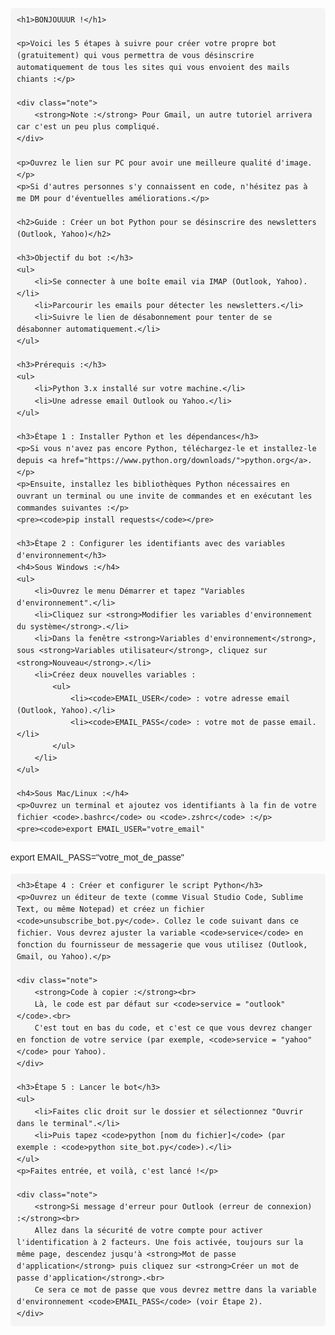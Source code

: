 <!DOCTYPE html>
<html lang="fr">
<head>
    <meta charset="UTF-8">
    <meta name="viewport" content="width=device-width, initial-scale=1.0">
    <title>Créer un Bot de Désinscription Automatique</title>
    <style>
        body {
            font-family: Arial, sans-serif;
            line-height: 1.6;
        }
        h1 {
            color: #4CAF50;
            text-align: center;
        }
        h2 {
            color: #2196F3;
        }
        p {
            margin-bottom: 1em;
        }
        code {
            background-color: #f4f4f4;
            padding: 2px 5px;
            border-radius: 4px;
        }
        pre {
            background-color: #f4f4f4;
            padding: 10px;
            border-radius: 5px;
            overflow-x: auto;
        }
        ul {
            list-style-type: square;
            margin-left: 20px;
        }
        .note {
            background-color: #ffeb3b;
            padding: 10px;
            border-left: 5px solid #fbc02d;
            margin-bottom: 20px;
            border-radius: 4px;
        }
    </style>
</head>
<body>

    <h1>BONJOUUUR !</h1>

    <p>Voici les 5 étapes à suivre pour créer votre propre bot (gratuitement) qui vous permettra de vous désinscrire automatiquement de tous les sites qui vous envoient des mails chiants :</p>

    <div class="note">
        <strong>Note :</strong> Pour Gmail, un autre tutoriel arrivera car c'est un peu plus compliqué.
    </div>

    <p>Ouvrez le lien sur PC pour avoir une meilleure qualité d'image.</p>
    <p>Si d'autres personnes s'y connaissent en code, n'hésitez pas à me DM pour d'éventuelles améliorations.</p>

    <h2>Guide : Créer un bot Python pour se désinscrire des newsletters (Outlook, Yahoo)</h2>

    <h3>Objectif du bot :</h3>
    <ul>
        <li>Se connecter à une boîte email via IMAP (Outlook, Yahoo).</li>
        <li>Parcourir les emails pour détecter les newsletters.</li>
        <li>Suivre le lien de désabonnement pour tenter de se désabonner automatiquement.</li>
    </ul>

    <h3>Prérequis :</h3>
    <ul>
        <li>Python 3.x installé sur votre machine.</li>
        <li>Une adresse email Outlook ou Yahoo.</li>
    </ul>

    <h3>Étape 1 : Installer Python et les dépendances</h3>
    <p>Si vous n'avez pas encore Python, téléchargez-le et installez-le depuis <a href="https://www.python.org/downloads/">python.org</a>.</p>
    <p>Ensuite, installez les bibliothèques Python nécessaires en ouvrant un terminal ou une invite de commandes et en exécutant les commandes suivantes :</p>
    <pre><code>pip install requests</code></pre>

    <h3>Étape 2 : Configurer les identifiants avec des variables d'environnement</h3>
    <h4>Sous Windows :</h4>
    <ul>
        <li>Ouvrez le menu Démarrer et tapez "Variables d'environnement".</li>
        <li>Cliquez sur <strong>Modifier les variables d'environnement du système</strong>.</li>
        <li>Dans la fenêtre <strong>Variables d'environnement</strong>, sous <strong>Variables utilisateur</strong>, cliquez sur <strong>Nouveau</strong>.</li>
        <li>Créez deux nouvelles variables :
            <ul>
                <li><code>EMAIL_USER</code> : votre adresse email (Outlook, Yahoo).</li>
                <li><code>EMAIL_PASS</code> : votre mot de passe email.</li>
            </ul>
        </li>
    </ul>

    <h4>Sous Mac/Linux :</h4>
    <p>Ouvrez un terminal et ajoutez vos identifiants à la fin de votre fichier <code>.bashrc</code> ou <code>.zshrc</code> :</p>
    <pre><code>export EMAIL_USER="votre_email"
export EMAIL_PASS="votre_mot_de_passe"</code></pre>

    <h3>Étape 4 : Créer et configurer le script Python</h3>
    <p>Ouvrez un éditeur de texte (comme Visual Studio Code, Sublime Text, ou même Notepad) et créez un fichier <code>unsubscribe_bot.py</code>. Collez le code suivant dans ce fichier. Vous devrez ajuster la variable <code>service</code> en fonction du fournisseur de messagerie que vous utilisez (Outlook, Gmail, ou Yahoo).</p>

    <div class="note">
        <strong>Code à copier :</strong><br>
        Là, le code est par défaut sur <code>service = "outlook"</code>.<br>
        C'est tout en bas du code, et c'est ce que vous devrez changer en fonction de votre service (par exemple, <code>service = "yahoo"</code> pour Yahoo).
    </div>

    <h3>Étape 5 : Lancer le bot</h3>
    <ul>
        <li>Faites clic droit sur le dossier et sélectionnez "Ouvrir dans le terminal".</li>
        <li>Puis tapez <code>python [nom du fichier]</code> (par exemple : <code>python site_bot.py</code>).</li>
    </ul>
    <p>Faites entrée, et voilà, c'est lancé !</p>

    <div class="note">
        <strong>Si message d'erreur pour Outlook (erreur de connexion) :</strong><br>
        Allez dans la sécurité de votre compte pour activer l'identification à 2 facteurs. Une fois activée, toujours sur la même page, descendez jusqu'à <strong>Mot de passe d'application</strong> puis cliquez sur <strong>Créer un mot de passe d'application</strong>.<br>
        Ce sera ce mot de passe que vous devrez mettre dans la variable d'environnement <code>EMAIL_PASS</code> (voir Étape 2).
    </div>

</body>
</html>
